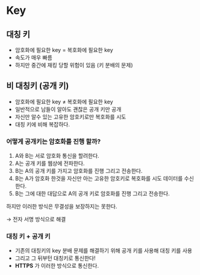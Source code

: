# Key

## 대칭 키

- 암호화에 필요한 key = 복호화에 필요한 key
- 속도가 매우 빠름
- 하지만 중간에 재킹 당할 위험이 있음 (키 분배의 문제)

## 비 대칭키 (공개 키)

- 암호화에 필요한 key ≠ 복호화에 필요한 key
- 일반적으로 남들이 알아도 괜찮은 공개 키만 공개
- 자신만 알수 있는 고유한 암호키로만 복호화를 시도
- 대칭 키에 비해 복잡하다.

### 어떻게 공개키는 암호화를 진행 할까?

1. A와 B는 서로 암호화 통신을 할려한다.
2. A는 공개 키를 웹상에 전파한다.
3. B는 A의 공개 키를 가지고 암호화를 진행 그리고 전송한다.
4. B는 A가 암호화 한것을 자신만 아는 고유한 암호키로 복호화를 시도 데이터를 수신한다.
5. B는 그에 대한 대답으로 A의 공개 키로 암호화를 진행 그리고 전송한다.

하지만 이러한 방식은 무결성을 보장하지는 못한다.

→ 전자 서명 방식으로 해결 

### 대칭 키 + 공개 키

- 기존의 대칭키의 key 분배 문제를 해결하기 위해 공개 키를 사용해 대칭 키를 사용
- 그리고 그 뒤부턴 대칭키로 통신한다!
- **HTTPS** 가 이러한 방식으로 통신한다.